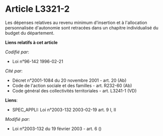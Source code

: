# Article L3321-2

Les dépenses relatives au revenu minimum d'insertion et à l'allocation personnalisée d'autonomie sont retracées dans un
chapitre individualisé du budget du département.

**Liens relatifs à cet article**

_Codifié par_:

  - Loi n°96-142 1996-02-21

_Cité par_:

  - Décret n°2001-1084 du 20 novembre 2001 - art. 20 (Ab)
  - Code de l'action sociale et des familles - art. R232-60 (Ab)
  - Code général des collectivités territoriales - art. L3241-1 (VD)

**Liens**:

  - SPEC_APPLI: Loi n°2003-132 2003-02-19 art. 9 I, II

_Modifié par_:

  - Loi n°2003-132 du 19 février 2003 - art. 6 ()
